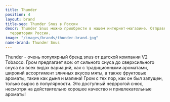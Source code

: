 ```yaml
---
title: Thunder
position: 4
layout: brand
title-seo: Thunder Snus в России
descr: Thunder Snus можно приобрести в нашем интернет-магазине. Отправляем по всей
  территории России.
image: "/images/brands/thunder-brand.jpg"
name-brand: Thunder Snus
---
```


Thunder - очень популярный бренд snus от датской компании V2 Tobacco. Гром предлагает все: от сильного снуса до сверхсильного снуса во всех видах вариаций, как с традиционными ароматами, широкий ассортимент зличных вкусов мяты, а также фруктовые ароматы, такие как дыня и малина! Гром с тех пор, как он был запущен, только вырос в популярности. Это доступный недорогой снюс, несмотря на действительно хорошее качество и привлекательные ароматы!